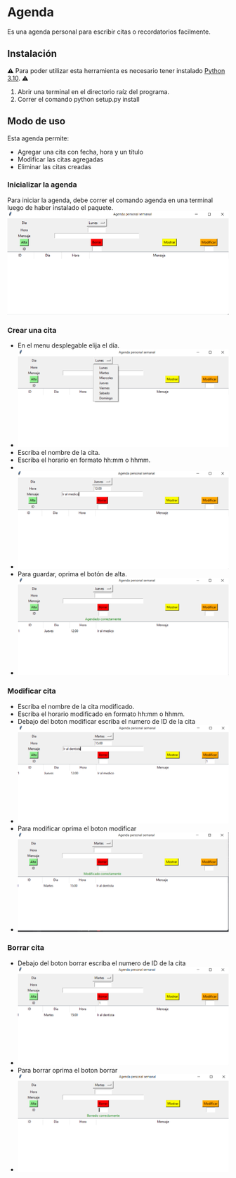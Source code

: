 # Agenda

Es una agenda personal para escribir citas o recordatorios facilmente.

## Instalación

⚠️ Para poder utilizar esta herramienta es necesario tener instalado [Python 3.10](https://www.python.org/downloads/release/python-3100/). ⚠️

1. Abrir una terminal en el directorio raíz del programa.
2. Correr el comando python setup.py install

## Modo de uso

Esta agenda permite:
- Agregar una cita con fecha, hora y un título
- Modificar las citas agregadas
- Eliminar las citas creadas

### Inicializar la agenda
Para iniciar la agenda, debe correr el comando agenda en una terminal luego de haber instalado el paquete.
![modificar](./imagenes/foto1)
### Crear una cita

- En el menu desplegable elija el día.
- ![menu desplegable](./imagenes/foto2)
- Escriba el nombre de la cita.
- Escriba el horario en formato hh:mm o hhmm.
- 
- ![Cita y horario](./imagenes/foto3)
- Para guardar, oprima el botón de alta.
- ![alta cita](./imagenes/foto4)

### Modificar cita

- Escriba el nombre de la cita modificado.
- Escriba el horario modificado en formato hh:mm o hhmm.
- Debajo del boton modificar escriba el numero de ID de la cita
- ![modificar cita y horario](./imagenes/foto5)
- Para modificar oprima el boton modificar
- ![modificar](./imagenes/foto6)
### Borrar cita

- Debajo del boton borrar escriba el numero de ID de la cita
- ![borrar cita](./imagenes/foto7)
- Para borrar oprima el boton borrar
- ![borrar](./imagenes/foto8)
